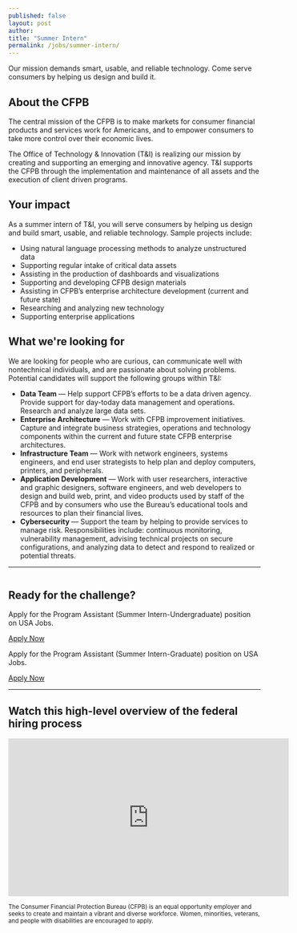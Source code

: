```yaml
---
published: false
layout: post
author:
title: "Summer Intern"
permalink: /jobs/summer-intern/
---
```


Our mission demands smart, usable, and reliable technology. Come serve
consumers by helping us design and build it.

## About the CFPB

The central mission of the CFPB is to make markets
for consumer financial products and services work for Americans,
and to empower consumers to take more control over their economic lives.

The Office of Technology & Innovation (T&I) is realizing our mission
by creating and supporting an emerging and innovative agency.
T&I supports the CFPB through the implementation and maintenance
of all assets and the execution of client driven programs.

## Your impact

As a summer intern of T&I, you will serve consumers
by helping us design and build smart, usable, and reliable technology.
Sample projects include:
- Using natural language processing methods to analyze unstructured data
- Supporting regular intake of critical data assets
- Assisting in the production of dashboards and visualizations
- Supporting and developing CFPB design materials
- Assisting in CFPB’s enterprise architecture development (current and future state)
- Researching and analyzing new technology
- Supporting enterprise applications

## What we're looking for

We are looking for people who are curious,
can communicate well with nontechnical individuals,
and are passionate about solving problems.
Potential candidates will support the following groups within T&I:

- **Data Team** — Help support CFPB’s efforts to be a data driven agency.
Provide support for day-today data management and operations.
Research and analyze large data sets.
- **Enterprise Architecture** —
Work with CFPB improvement initiatives.
Capture and integrate business strategies, operations and technology components
within the current and future state CFPB enterprise architectures.
- **Infrastructure Team** —
Work with network engineers, systems engineers, and end user
strategists to help plan and deploy computers, printers, and peripherals.
- **Application Development** —
Work with user researchers, interactive and graphic designers,
software engineers, and web developers to design and
build web, print, and video products used by staff of the CFPB
and by consumers who use the Bureau’s educational tools and resources
to plan their financial lives.
- **Cybersecurity** —
Support the team by helping to provide services to manage risk.
Responsibilities include: continuous monitoring, vulnerability management,
advising technical projects on secure configurations,
and analyzing data to detect and respond to realized or potential threats.

---

<img src="../../img/flag.png" alt="" class="pull-r">

## Ready for the challenge?

Apply for the Program Assistant (Summer Intern-Undergraduate) position on USA Jobs.

<a class="btn btn__super" href="https://www.usajobs.gov/GetJob/ViewDetails/419007400">Apply Now</a>

Apply for the Program Assistant (Summer Intern-Graduate) position on USA Jobs.

<a class="btn btn__super" href="https://www.usajobs.gov/GetJob/ViewDetails/419007000">Apply Now</a>

---

## Watch this high-level overview of the federal hiring process

<iframe width="560" height="315" src="https://www.youtube.com/embed/XCbZnTIeTOY" frameborder="0" allowfullscreen></iframe>


<small>The Consumer Financial Protection Bureau (CFPB) is an equal
opportunity employer and seeks to create and maintain a
vibrant and diverse workforce. Women, minorities, veterans,
and people with disabilities are encouraged to apply.</small>
